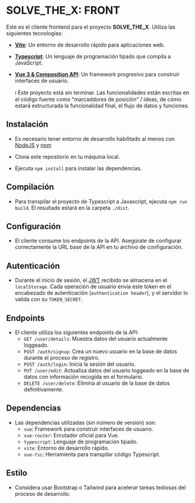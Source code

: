 # SOLVE_THE_X: FRONT

Este es el cliente frontend para el proyecto **SOLVE_THE_X**. Utiliza las siguientes tecnologías:

- **[Vite](https://vitejs.dev/)**: Un entorno de desarrollo rápido para aplicaciones web.
- **[Typescript](https://www.typescriptlang.org/)**: Un lenguaje de programación tipado que compila a JavaScript.
- **[Vue 3 & Composition API](https://vuejs.org/guide/extras/composition-api-faq.html)**: Un framework progresivo para construir interfaces de usuario.

  ℹ️ Este proyecto está sin terminar. Las funcionalidades están escritas en el código fuente como "marcaddores de posición" / ideas, de cómo estará estructurada la funcionalidad final, el flujo de datos y funciones.

## Instalación

   - Es necesario tener entorno de desarrollo habilitado al menos con [NodeJS](https://nodejs.org/en) y [npm](https://www.npmjs.com/)

   - Clona este repositorio en tu máquina local.
   - Ejecuta `npm install` para instalar las dependencias.

##  Compilación
   - Para transpilar el proyecto de Typescript a Javascript, ejecuta `npm run build`. El resultado estará en la carpeta `./dist`.

##  Configuración
   - El cliente consume los endpoints de la API. Asegúrate de configurar correctamente la URL base de la API en tu archivo de configuración.

##  Autenticación
   - Durante el inicio de sesión, el [JWT](https://openwebinars.net/blog/que-es-json-web-token-y-como-funciona/) recibido se almacena en el `localStorage`. Cada operación de usuario envía este token en el encabezado de autenticación (`authentication header`), y el servidor lo valida con su `TOKEN_SECRET`.

##  Endpoints
   - El cliente utiliza los siguientes endpoints de la API:
     - `GET /user/details`: Muestra datos del usuario actualmente loggeado.
     - `POST /auth/signup`: Crea un nuevo usuario en la base de datos durante el proceso de registro.
     - `POST /auth/login`: Inicia la sesión del usuario.
     - `PUT /user/edit`: Actualiza datos del usuario loggeado en la base de datos con información recogida en el formulario.
     - `DELETE /user/delete`: Elimina al usuario de la base de datos definitivamente.

##  Dependencias
   - Las dependencias utilizadas (sin número de versión) son:
     - `vue`: Framework para construir interfaces de usuario.
     - `vue-router`: Enrutador oficial para Vue.
     - `typescript`: Lenguaje de programación tipado.
     - `vite`: Entorno de desarrollo rápido.
     - `vue-tsc`: Herramienta para transpilar código Typescript.

##  Estilo
   - Considera usar Bootstrap o Tailwind para acelerar tareas tediosas del proceso de desarrollo.
